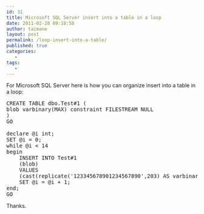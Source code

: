 ```yaml
---
id: 31
title: Microsoft SQL Server insert into a table in a loop
date: 2011-02-28 09:18:58
author: taimane
layout: post
permalink: /loop-insert-into-a-table/
published: true
categories:
   -
tags:
   -
---
```

For Microsoft SQL Server here is how you can organize insert into a table in a loop:

<pre>CREATE TABLE dbo.Test#1 (
blob varbinary(MAX) constraint FILESTREAM NULL
)
GO
  
declare @i int;
SET @i = 0;
while @i < 14
begin
	INSERT INTO Test#1
	(blob)
	VALUES
	(cast(replicate('123345678901234567890',203) AS varbinary(MAX)));
	SET @i = @i + 1;
end;
GO</pre>

Thanks.
  

